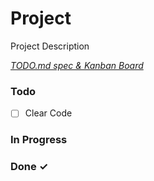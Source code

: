# Project

Project Description

<em>[TODO.md spec & Kanban Board](https://bit.ly/3fCwKfM)</em>

### Todo

- [ ] Clear Code  

### In Progress


### Done ✓


